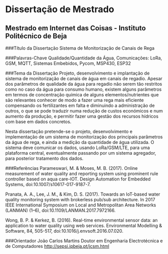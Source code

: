 ﻿# Dissertação de Mestrado

## Mestrado em Internet das Coisas - Instituto Politécnico de Beja

###Título da Dissertação
Sistema de Monitorização de Canais de Rega

###Palavras-Chave
Qualidade/Quantidade da Água, Comunicações: LoRa, GSM, MQTT, Sistemas Embebidos, Pycom, MSP430, ESP32

###Tema da Dissertação
Projeto, desenvolvimento e implantação de sistema de monitorização de canais de água em canais de regadio. Apesar dos parâmetros de qualidade da água para regadio não serem tão restritos como no caso da água para consumo humano, existem alguns parâmetros em termos de concentração química de alguns elementos/nutrientes que são relevantes conhecer de modo a fazer uma rega mais eficiente compensando os fertilizantes em falta e diminuindo a administração de outros, o que se pode traduzir numa redução de custos económicos e num aumento da produção, e permitir fazer uma gestão dos recursos hídricos com base em dados concretos.

Nesta dissertação pretende-se o projeto, desenvolvimento e implementação de um sistema de monitorização dos principais parâmetros da água de rega, e ainda a medição da quantidade de água utilizada. O sistema deve comunicar os dados, usando LoRa/GSM/LTE, para uma plataforma central, eventualmente passando por um sistema agregador, para posterior tratamento dos dados.

###Referências
Parameswari, M. & Moses, M. B. (2017). Online measurement of water quality and reporting system using prominent rule controller based on aqua care-IOT. Design Automation for Embedded Systems, doi:10.1007/s10617-017-9187-7.

Pranata, A. A., Lee, J. M., & Kim, D. S. (2017). Towards an IoT-based water quality monitoring system with brokerless pub/sub architecture. In 2017 IEEE International Symposium on Local and Metropolitan Area Networks (LANMAN) (1–6), doi:10.1109/LANMAN.2017.7972166.

Wong, B. P. & Kerkez, B. (2016). Real-time environmental sensor data: an application to water quality using web services. Environmental Modelling & Software, 84, 505-517, doi:10.1016/j.envsoft.2016.07.020.

###Orientador
João Carlos Martins
Doutor em Engenharia Electrotécnica e de Computadores
http://sepsi.ipbeja.pt/jcsm.html

